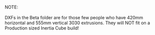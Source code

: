 NOTE:<br>
<br>
DXFs in the Beta folder are for those few people who have 420mm horizontal and 555mm vertical 3030 extrusions. They will NOT fit on a Production sized Inertia Cube build!<br>
